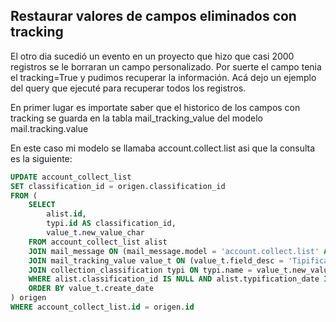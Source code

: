 ## Restaurar valores de campos eliminados con tracking

El otro dia sucedió un evento en un proyecto que hizo que casi 2000 registros se le borraran un campo personalizado. Por suerte el campo tenia el tracking=True y pudimos recuperar la información. Acá dejo un ejemplo del query que ejecuté para recuperar todos los registros.

En primer lugar es importate saber que el historico de los campos con tracking se guarda en la tabla mail_tracking_value del modelo mail.tracking.value 

En este caso mi modelo se llamaba account.collect.list asi que la consulta es la siguiente:

```sql
UPDATE account_collect_list
SET classification_id = origen.classification_id
FROM (
	SELECT 
		alist.id,
		typi.id AS classification_id,
		value_t.new_value_char
	FROM account_collect_list alist
	JOIN mail_message ON (mail_message.model = 'account.collect.list' AND mail_message.res_id = alist.id)
	JOIN mail_tracking_value value_t ON (value_t.field_desc = 'Tipificación' AND value_t.mail_message_id = mail_message.id)
	JOIN collection_classification typi ON typi.name = value_t.new_value_char
	WHERE alist.classification_id IS NULL AND alist.typification_date IS NOT NULL AND value_t.new_value_char IS NOT NULL AND value_t.new_value_char <> ''
	ORDER BY value_t.create_date
) origen
WHERE account_collect_list.id = origen.id
```